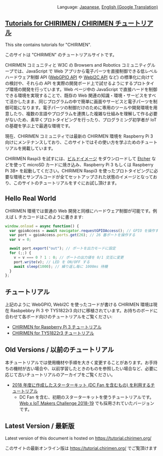 <p align="right">Language: <a href="https://tutorial.chirimen.org">Japanese</a>, <a href="https://translate.google.com/translate?sl=ja&tl=en&u=https%3A%2F%2Ftutorial.chirimen.org">English (Google Translation)</a></p>

## [Tutorials for CHIRIMEN / CHIRIMEN チュートリアル](https://tutorial.chirimen.org/)

<!--
This site contains tutorials for "CHIRIMEN for Raspberry Pi 3.
-->

This site contains tutorials for "CHIRIMEN".

このサイトは "CHIRIMEN" のチュートリアルサイトです。

CHIRIMEN コミュニティと W3C の Browsers and Robotics コミュニティグループでは、JavaScript で Web アプリから電子パーツを直接制御できる低レベルハードウェア制御 API ([WebGPIO API](https://github.com/browserobo/WebGPIO) や [WebI2C API](https://github.com/browserobo/WebI2C) など) の標準化に向けての検討や、それらの API を実際の開発ボード上で試せるようにするプロトタイプ環境の開発を行っています。Web ページ中の JavaScript で直接ハードを制御できる環境を実現することで、既存の Web 関連の知識・環境・サービスをすべて活かしたまま、同じプログラムの中で簡単に画面やサービスと電子パーツを制御可能になります。電子パーツの制御だけのために専用のツールや開発環境を用意したり、複数の言語やプログラムを連携した複雑な仕組みを理解して作る必要がないため、素早くプロトタイピングを行ったり、プログラミング初学者が IoT の基礎を学ぶ上で最適な環境です。

現在、CHIRIMEN コミュニティでは最新の CHIRIMEN 環境を Raspberry Pi 3 向けにメンテナンスしており、このサイトではその使い方を学ぶためのチュートリアルを掲載しています。

CHIRIMEN Raspi3 を試すには、[ビルドイメージ](https://r.chirimen.org/download) をダウンロードして [Etcher](https://etcher.io/) などを使って microSD カードに焼き込み、Raspberry Pi 3 もしくは Raspberry Pi 3B+ を起動してください。CHIRIMEN Raspi3 を使ったプロトタイピングに必要な環境とサンプルコードが全てセットアップされた状態のイメージとなっており、このサイトのチュートリアルをすぐにお試し頂けます。

## Hello Real World

CHIRIMEN 環境では普通の Web 開発と同様にハードウェア制御が可能です。例えば L チカコードはこのように書きます:

```javascript
window.onload = async function() {
  var gpioAccess = await navigator.requestGPIOAccess(); // GPIO を操作する
  var port = gpioAccess.ports.get(26); // 26 番ポートを操作する
  var v = 0;

  await port.export("out"); // ポートを出力モードに設定
  for (;;) {
    v = v === 0 ? 1 : 0; // ポートの出力値を 0/1 交互に変更
    port.write(v); // LED を ON/OFF する
    await sleep(1000); // 繰り返し毎に 1000ms 待機
  }
};
```

## チュートリアル
上記のように WebGPIO, WebI2C を使ったコードが書ける CHIRIMEN 環境は現在 Rasbpebbry Pi 3 や TY51822r3 向けに移植されています。お持ちのボードに合わせて各ボード向けのチュートリアルをご覧ください:

- [CHIRIMEN for Raspberry Pi 3 チュートリアル](/raspi3/ja/readme.md)
- [CHIRIMEN for TY51822r3 チュートリアル](/ty51822r3/ja/readme.md)
<!-- I2C 対応完了したらコメント外してリストに加える:
- CHIRIMEN for microbit チュートリアル](/microbit/ja/readme.md)
  -->

## Old Versions / 以前のチュートリアル
本チュートリアルでは使用機材や手順を大きく変更することがあります。お手持ちの機材が古い場合や、以前学習したときのものを参照したい場合など、必要に応じて古いチュートリアルのアーカイブをご覧ください。

- [2018 年度に作成したスターターキット (DC Fan を含むもの) を利用するチュートリアル](https://webiot-2018--tutorial-chirimen-org.netlify.com/)
  - DC Fan を含む、初期のスターターキットを使うチュートリアルです。[Web x IoT Makers Challenge 2018-19](https://webiotmakers.github.io/) でも採用されていたバージョンです。

<div class="hide-on-production">

  ## Latest Version / 最新版

  Latest version of this document is hosted on https://tutorial.chirimen.org/

  このサイトの最新オンライン版は https://tutorial.chirimen.org/ でご覧頂けます
</div>
